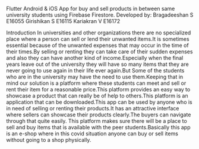


Flutter Android & iOS App for buy and sell products in between same university students using Firebase Firestore.
Developed by: Bragadeeshan S E16055
              Girishikan S E16115
              Kariakran V E16172


Introduction
In universities and other organizations there are no specialized place where a person can sell or lend their unwanted items.It is sometimes essential because of the unwanted expenses that may occur in the time of their times.By selling or renting they can take care of their sudden expenses and also they can have another kind of income.Especially when the final years leave out of the university they will have so many items that they are never going to use again in their life ever again.But Some of the students who are in the university may have the need to use them.Keeping that in mind our solution is a platform where these students can meet and sell or rent their item for a reasonable price.This platform provides an easy way to showcase a product that can really be of help to others.This platform is an application that can be downloaded.This app can be used by anyone who is in need of selling or renting their products.It has an attractive interface where sellers can showcase their products clearly.The buyers can navigate through that quite easily.
This platform makes sure there will be a place to sell and buy items that is available with the peer students.Basically this app is an e-shop  where in this covid situation anyone can buy or sell items without going to a shop  physically.

